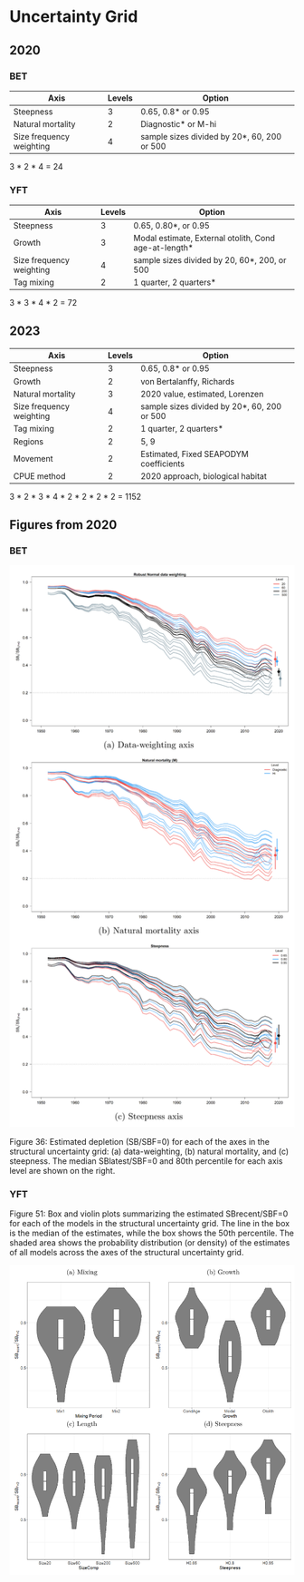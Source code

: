 # Uncertainty Grid

## 2020

### BET

Axis                     | Levels | Option
------------------------ | ------ | -------------------------------------------
Steepness                |      3 | 0.65, 0.8* or 0.95
Natural mortality        |      2 | Diagnostic* or M-hi
Size frequency weighting |      4 | sample sizes divided by 20*, 60, 200 or 500

3 * 2 * 4 = 24

### YFT

Axis                     | Levels | Option
------------------------ | ------ | -----------------------------------------------------
Steepness                |      3 | 0.65, 0.80*, or 0.95
Growth                   |      3 | Modal estimate, External otolith, Cond age-at-length*
Size frequency weighting |      4 | sample sizes divided by 20, 60*, 200, or 500
Tag mixing               |      2 | 1 quarter, 2 quarters*

3 * 3 * 4 * 2 = 72

## 2023

Axis                     | Levels | Option
------------------------ | ------ | -----------------------------------------------------
Steepness                |      3 | 0.65, 0.8* or 0.95
Growth                   |      2 | von Bertalanffy, Richards
Natural mortality        |      3 | 2020 value, estimated, Lorenzen
Size frequency weighting |      4 | sample sizes divided by 20*, 60, 200 or 500
Tag mixing               |      2 | 1 quarter, 2 quarters*
Regions                  |      2 | 5, 9
Movement                 |      2 | Estimated, Fixed SEAPODYM coefficients
CPUE method              |      2 | 2020 approach, biological habitat

3 * 2 * 3 * 4 * 2 * 2 * 2 * 2 = 1152

## Figures from 2020

### BET

<p><img src="bet_2020_figure_36.png" width="700">

Figure 36: Estimated depletion (SB/SBF=0) for each of the axes in the structural
uncertainty grid: (a) data-weighting, (b) natural mortality, and (c) steepness.
The median SBlatest/SBF=0 and 80th percentile for each axis level are shown on
the right.

### YFT

Figure 51: Box and violin plots summarizing the estimated SBrecent/SBF=0 for
each of the models in the structural uncertainty grid. The line in the box is
the median of the estimates, while the box shows the 50th percentile. The shaded
area shows the probability distribution (or density) of the estimates of all
models across the axes of the structural uncertainty grid.

<p><img src="yft_2020_figure_51.png" width="700">
